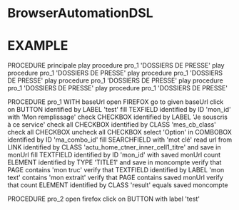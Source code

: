 # BrowserAutomationDSL

# EXAMPLE

PROCEDURE principale
	play procedure pro_1 'DOSSIERS DE PRESSE'
	play procedure pro_1 'DOSSIERS DE PRESSE'
	play procedure pro_1 'DOSSIERS DE PRESSE'
	play procedure pro_1 'DOSSIERS DE PRESSE'
	play procedure pro_1 'DOSSIERS DE PRESSE'
	play procedure pro_1 'DOSSIERS DE PRESSE'

PROCEDURE pro_1 WITH baseUrl
	open FIREFOX
	go to given baseUrl
	click on BUTTON identified by LABEL 'test'
	fill TEXFIELD identified by ID 'mon_id' with 'Mon remplissage'
	check CHECKBOX identified by LABEL 'Je souscris à ce service'
	check all CHECKBOX identified by CLASS 'mes_cb_class'
	check all CHECKBOX
	uncheck all CHECKBOX
	select 'Option' in COMBOBOX identified by ID 'ma_combo_id'
	fill SEARCHFIELD with 'mot clé'
	read url from LINK identified by CLASS 'actu_home_ctner_inner_cell1_titre' and save in monUrl
	fill TEXTFIELD identified by ID 'mon_id' with saved monUrl
	count ELEMENT identified by TYPE 'TITLE1' and save in moncompte
	verify that PAGE contains 'mon truc'
	verify that TEXTFIELD identified by LABEL 'mon text' contains 'mon extrait'
	verify that PAGE contains saved monUrl
	verify that count ELEMENT identified by CLASS 'result' equals saved moncompte
  
PROCEDURE pro_2
	open firefox
	click on BUTTON with label 'test'

